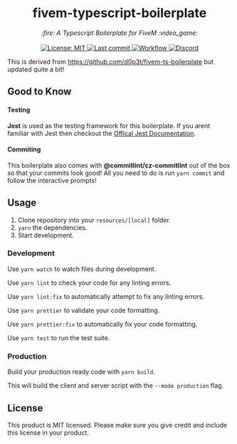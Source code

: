 <h1 align="center">fivem-typescript-boilerplate</h1>

<p align="center">
  <i>:fire: A Typescript Boilerplate for FiveM :video_game:</i>
  <br>
  <br>
  <a href="https://github.com/lockhinator/fivem-typescript-boilerplate/blob/master/LICENSE">
    <img src="https://img.shields.io/badge/License-MIT-blue.svg?style=flat" alt="License: MIT">
  </a>
  <a href="https://github.com/lockhinator/fivem-typescript-boilerplate/commits/master">
    <img src="https://img.shields.io/github/last-commit/lockhinator/fivem-typescript-boilerplate.svg?style=flat" alt="Last commit">
  </a>
  <a href="">
    <img src="https://img.shields.io/github/workflow/status/lockhinator/fivem-typescript-boilerplate/Node.js%20CI" alt="Workflow">
  </a>
  <a href="https://discord.gg/FHdAJcN82e">
    <img src="https://img.shields.io/discord/721463005895852102" alt="Discord">
  </a>
</p>

This is derived from https://github.com/d0p3t/fivem-ts-boilerplate but updated quite a bit!

## Good to Know

#### Testing

**Jest** is used as the testing framework for this boilerplate. If you arent familiar with Jest then checkout the [Offical Jest Documentation](https://jestjs.io/docs/getting-started).

#### Commiting

This boilerplate also comes with **@commitlint/cz-commitlint** out of the box so that your commits look good! All you need to do is run `yarn commit` and follow the interactive prompts!

## Usage
1. Clone repository into your `resources/[local]` folder.
2. `yarn` the dependencies.
3. Start development.

### Development
Use `yarn watch` to watch files during development.

Use `yarn lint` to check your code for any linting errors.

Use `yarn lint:fix` to automatically attempt to fix any linting errors.

Use `yarn prettier` to validate your code formatting.

Use `yarn prettier:fix` to automatically fix your code formatting.

Use `yarn test` to run the test suite.

### Production
Build your production ready code with `yarn build`.

This will build the client and server script with the `--mode production` flag.

## License
This product is MIT licensed. Please make sure you give credit and include this license in your product.